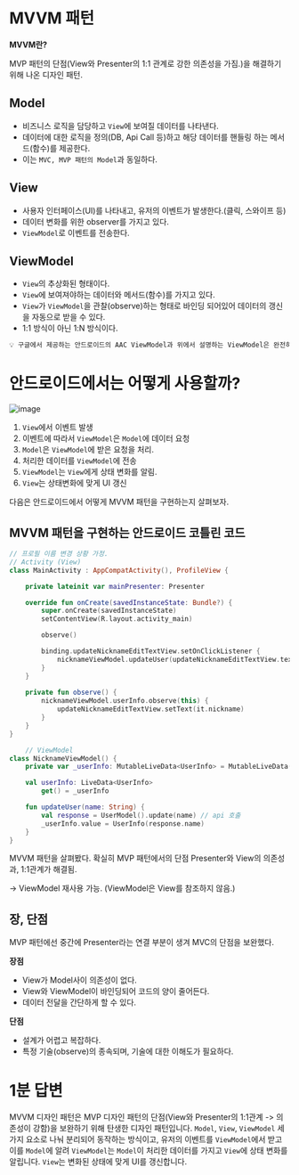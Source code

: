 # MVVM 패턴

**MVVM란?**

MVP 패턴의 단점(View와 Presenter의 1:1 관계로 강한 의존성을 가짐.)을 해결하기 위해 나온 디자인 패턴.

## Model
- 비즈니스 로직을 담당하고 `View`에 보여질 데이터를 나타낸다.
- 데이터에 대한 로직을 정의(DB, Api Call 등)하고 해당 데이터를 핸들링 하는 메서드(함수)를 제공한다.
- 이는 `MVC, MVP 패턴의 Model`과 동일하다.

## View
- 사용자 인터페이스(UI)를 나타내고, 유저의 이벤트가 발생한다.(클릭, 스와이프 등)
- 데이터 변화를 위한 observer를 가지고 있다.
- `ViewModel`로 이벤트를 전송한다.

## ViewModel
- `View`의 추상화된 형태이다. 
- `View`에 보여져야하는 데이터와 메서드(함수)를 가지고 있다.
- `View`가 `ViewModel`을 관찰(observe)하는 형태로 바인딩 되어있어 데이터의 갱신을 자동으로 받을 수 있다.
- 1:1 방식이 아닌 1:N 방식이다.
```kotlin
💡 구글에서 제공하는 안드로이드의 AAC ViewModel과 위에서 설명하는 ViewModel은 완전히 다르다.
```

# 안드로이드에서는 어떻게 사용할까?

![image](https://user-images.githubusercontent.com/70135188/236458355-13d09660-f0e8-4217-8101-7c6b3dd3274b.png)

1. `View`에서 이벤트 발생
2. 이벤트에 따라서 `ViewModel`은 `Model`에 데이터 요청
3. `Model`은 `ViewModel`에 받은 요청을 처리.
4. 처리한 데이터를 `ViewModel`에 전송
5. `ViewModel`는 `View`에게 상태 변화를 알림.
6. `View`는 상태변화에 맞게 UI 갱신


다음은 안드로이드에서 어떻게 MVVM 패턴을 구현하는지 살펴보자.
## MVVM 패턴을 구현하는 안드로이드 코틀린 코드
```kotlin
// 프로필 이름 변경 상황 가정.
// Activity (View)
class MainActivity : AppCompatActivity(), ProfileView {

    private lateinit var mainPresenter: Presenter

    override fun onCreate(savedInstanceState: Bundle?) {
        super.onCreate(savedInstanceState)
        setContentView(R.layout.activity_main)

        observe()

        binding.updateNicknameEditTextView.setOnClickListener {
            nicknameViewModel.updateUser(updateNicknameEditTextView.text.toString())
        }
    }
    
    private fun observe() {
        nicknameViewModel.userInfo.observe(this) {
            updateNicknameEditTextView.setText(it.nickname)
        }
    }
}
```

```kotlin
    // ViewModel
class NicknameViewModel() {
    private var _userInfo: MutableLiveData<UserInfo> = MutableLiveData(UserInfo(""))

    val userInfo: LiveData<UserInfo>
        get() = _userInfo

    fun updateUser(name: String) {
        val response = UserModel().update(name) // api 호출
        _userInfo.value = UserInfo(response.name) 
    }
}
```


MVVM 패턴을 살펴봤다. 확실히 MVP 패턴에서의 단점 Presenter와 View의 의존성과, 1:1관계가 해결됨.

-> ViewModel 재사용 가능. (ViewModel은 View를 참조하지 않음.)

## 장, 단점
MVP 패턴에선 중간에 Presenter라는 연결 부분이 생겨 MVC의 단점을 보완했다.

**장점**
- View가 Model사이 의존성이 없다.
- View와 ViewModel이 바인딩되어 코드의 양이 줄어든다.
- 데이터 전달을 간단하게 할 수 있다.


**단점**
- 설계가 어렵고 복잡하다.
- 특정 기술(observe)의 종속되며, 기술에 대한 이해도가 필요하다.




# 1분 답변
MVVM 디자인 패턴은 MVP 디자인 패턴의 단점(View와 Presenter의 1:1관계 -> 의존성이 강함)을 보완하기 위해 탄생한 디자인 패턴입니다. `Model`, `View`, `ViewModel` 세 가지 요소로 나눠 분리되어 동작하는 방식이고, 유저의 이벤트를 `ViewModel`에서 받고
이를 `Model`에 알려 `ViewModel`는 `Model`이 처리한 데이터를 가지고 `View`에 상태 변화를 알립니다. `View`는 변화된 상태에 맞게 UI를 갱신합니다.



